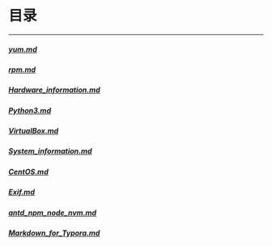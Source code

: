 # 目录

---



##### [yum.md]

##### [rpm.md]

##### [Hardware_information.md]

##### [Python3.md]

##### [VirtualBox.md]

##### [System_information.md]

##### [CentOS.md]

##### [Exif.md]

##### [antd_npm_node_nvm.md]

##### [Markdown_for_Typora.md]

[yum.md]: https://github.com/yocc/jacket/blob/master/jug/yum.md "yum.md"

[rpm.md]: https://github.com/yocc/jacket/blob/master/jug/rpm.md "rpm.md"

[Hardware_information.md]: https://github.com/yocc/jacket/blob/master/jug/Hardware_information.md "Hardware_information.md"

[python3.md]: https://github.com/yocc/jacket/blob/master/jug/Python3.md "Python3.md"
[virtualbox.md]: https://github.com/yocc/jacket/blob/master/jug/VirtualBox.md "VirtualBox.md"
[system_information.md]: https://github.com/yocc/jacket/blob/master/jug/System_information.md "System_information.md"
[centos.md]: https://github.com/yocc/jacket/blob/master/jug/CentOS.md "CentOS.md"
[exif.md]: https://github.com/yocc/jacket/blob/master/jug/Exif.md "Exif.md"
[antd_npm_node_nvm.md]: https://github.com/yocc/jacket/blob/master/jug/antd%20npm%20node%20nvm.md "font"
[markdown_for_typora.md]: https://github.com/yocc/jacket/blob/master/jug/Markdown_for_Typora.md "mac"
